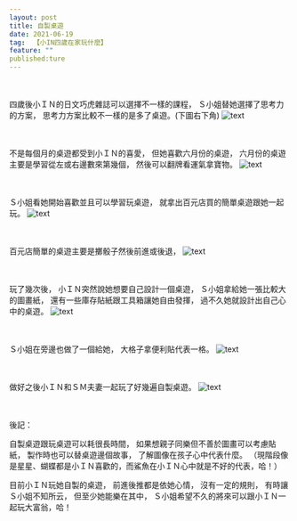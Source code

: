 ```yaml
---
layout: post
title: 自製桌遊
date: 2021-06-19
tag:  【小IN四歲在家玩什麼】
feature: ""
published:ture
---
```


<br><br>
四歲後小ＩＮ的日文巧虎雜誌可以選擇不一樣的課程，
Ｓ小姐替她選擇了思考力的方案，
思考力方案比較不一樣的是多了桌遊。(下圖右下角)
![text](https://lh3.googleusercontent.com/L9m65sF0IowdpG3wxpO8vM3YQ7SokY4yMSaXEcqvixGGcSkqXDmTUBbWsJUGB626b8abzznXbmTBWa8gOIHfYAxPy19wCUtYvqyw6nuMJnUFpSomLjfN7DXOZFztBVbujfYn8JSyKaY=w2400)


<br><br>
不是每個月的桌遊都受到小ＩＮ的喜愛，
但她喜歡六月份的桌遊，
六月份的桌遊主要是學習從左或右邊數來第幾個，
然後可以翻牌看運氣拿寶物。
![text](https://lh3.googleusercontent.com/xEK7BF0iRXfpQudvq36ahNxq2IISavxXf7wJQE0bHbkRKei6Q5m9Pq67etcfKa6IcHXGgaMroBL_v6w800clkDuthoB-QsIUqXXFpJaaMU3J30r6Qyw-qs41ajdoHGVSDXWR7TIa1fs=w2400)


<br><br>
Ｓ小姐看她開始喜歡並且可以學習玩桌遊，
就拿出百元店買的簡單桌遊跟她一起玩。
![text](https://lh3.googleusercontent.com/RRycgKgl2fAAZ-funiuYqEn4o4UrblwaQqtb6is8SUeKplPOE50Xj4Z_iRhDJtkfK7W0yfuThMv5m_287BJSv4wva7e8fhgZBrTDdlYzWe2FLdSuP9lwEYOEIFcbDmOsik_goFFPMj0=w2400)


<br><br>
百元店簡單的桌遊主要是擲骰子然後前進或後退，
![text](https://lh3.googleusercontent.com/3WiSeI9tvSgRdbDtUn7sdLp-_COh23n9SW15FvubjLuhZdAyPzJWA_CRooQ_Mkjj5wqvl5I0kDOEtxWJLnslvJw399SyAm-uGfKt8PWuc6O24U9DuWJOvgjsKVW1QpqcV5caW7lB_Lk=w2400)


<br><br>
玩了幾次後，
小ＩＮ突然說她想要自己設計一個桌遊，
Ｓ小姐拿給她一張比較大的圖畫紙，
還有一些庫存貼紙跟工具箱讓她自由發揮，
過不久她就設計出自己心中的桌遊。
![text](https://lh3.googleusercontent.com/rf2zRobLQwlsk4MNWCInL4kLbA3jRsj2CdIdPgrErnW0KAkv6FNCNcC2qgmEqg5C_tazUgj-pjD24F75ywwX6Mu5Ip-QRtPaVg7Su8CS3tEKPEviaGeFXjx7Zw6HWaBZJo4qtn6DIt8=w2400)


<br><br>
Ｓ小姐在旁邊也做了一個給她，
大格子拿便利貼代表一格。
![text](https://lh3.googleusercontent.com/rVFlv2wsxWyzR5EK8jl6wC3QMtMZUWuynqOgtKlpYhx-FIdxiLrDyyNkJF_5LfUhxJS99El2GuA0hiEazan2p1-PFE4Tksq4v9V9tDTplXQa82YXi8PMxxuPLJ1_3PdaxOIZfVxGkYg=w2400)


<br><br>
做好之後小ＩＮ和ＳＭ夫妻一起玩了好幾遍自製桌遊。
![text](https://lh3.googleusercontent.com/HW0oc_2lyL36y7oJn_FmA3GN_o8628Rut2gqtJTOK5nvxC3v6-nxQVTsGtJXpfa-c4Kmu6kqltmDd5kDIYJze3xKrMw-UH8DpZZqOQ3gq02k_7NeMrmtdi-8r4zHfIuJa50PoAxL3i0=w2400)


<br><br>
後記：

自製桌遊跟玩桌遊可以耗很長時間，
如果想親子同樂但不善於圖畫可以考慮貼紙，
製作時也可以替桌遊邊個故事，
了解圖像在孩子心中代表什麼。
（現階段像是星星、蝴蝶都是小ＩＮ喜歡的，而鯊魚在小ＩＮ心中就是不好的代表，哈！）

目前小ＩＮ玩她自製的桌遊，
前進後推都是依她心情，
沒有一定的規則，
有時讓Ｓ小姐不知所云，
但至少她能樂在其中，
Ｓ小姐希望不久的將來可以跟小ＩＮ一起玩大富翁，哈！
